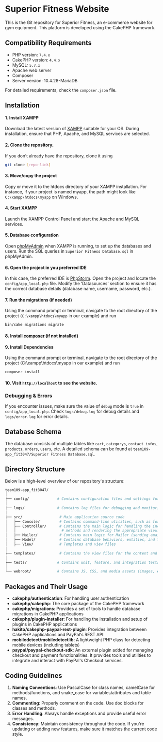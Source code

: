 # Superior Fitness Website

This is the Git repository for Superior Fitness, an e-commerce website for gym equipment. This platform is developed
using the CakePHP framework.


## Compatibility Requirements

- PHP version: `7.4.x`
- CakePHP version: `4.4.x`
- MySQL: `5.7.x`
- Apache web server
- Composer
- Server version: 10.4.28-MariaDB

For detailed requirements, check the `composer.json` file.


## Installation

#### 1. Install XAMPP
Download the latest version of [XAMPP](https://www.apachefriends.org/index.html) suitable for your OS. During installation, ensure that PHP, Apache, and MySQL services are selected.

#### 2. Clone the repository.
If you don’t already have the repository, clone it using
```bash
git clone [repo-link]
```

#### 3. Move/copy the project
Copy or move it to the htdocs directory of your XAMPP installation. For instance, if your project is named myapp, the path might look like `C:\xampp\htdocs\myapp` on Windows.

#### 4. Start XAMPP
Launch the XAMPP Control Panel and start the Apache and MySQL services.

#### 5. Database configuration
Open [phpMyAdmin](http://localhost/phpmyadmin) when XAMPP is running, to set up the databases and users. Run the SQL queries in `Superior Fitness Database.sql` in phpMyAdmin.

#### 6. Open the project in you preferred IDE
In this case, the preferred IDE is [PhpStorm](https://www.jetbrains.com/phpstorm/download/?source=google&medium=cpc&campaign=APAC_en_AU_PhpStorm_Branded&term=phpstorm&content=604024580601&gad=1&gclid=Cj0KCQjwhL6pBhDjARIsAGx8D58K6x2OCObxIAX7xUJzFu2zATR1Qdfc4UZZp2Y0BY1o0874oZcli3EaAqV8EALw_wcB#section=windows).
Open the project and locate the `config/app_local.php` file. Modify the 'Datasources' section to ensure it has the correct database details (database name, username, password, etc.).

#### 7. Run the migrations (if needed)
Using the command prompt or terminal, navigate to the root directory of the project (`C:\xampp\htdocs\myapp` in our example) and run
```bash
bin/cake migrations migrate
```

#### 8. Install [composer](https://getcomposer.org/) (if not installed)

#### 9. Install Dependencies
Using the command prompt or terminal, navigate to the root directory of the project (C:\xampp\htdocs\myapp in our example) and run
```bash
composer install
```

#### 10. Visit `http://localhost` to see the website.


### Debugging & Errors
If you encounter issues, make sure the value of `debug` mode is `true` in `config/app_local.php`.
Check `logs/debug.log` for debug details and `logs/error.log` for error details.


## Database Schema

The database consists of multiple tables like `cart`, `categorys`, `contact_infos`, `products`, `orders`, `users`, etc.
A detailed schema can be found at `team109-app_fit3047/Superior Fitness Database.sql`.


## Directory Structure

Below is a high-level overview of our repository's structure:

```bash
team109-app_fit3047/
│
├── config/             # Contains configuration files and settings for the application
│
├── logs/               # Contains log files for debugging and monitoring purposes
│
├── src/                 # Main application source code
│   ├── Console/         # Contains command-line utilities, such as for installation hooks
│   ├── Controller/      # Contains the main logic for handling the incoming requests, invoking the corresponding model
│   │                     # methods and rendering the appropriate view.
│   ├── Mailer/          # Contains main logic for Mailer (sending emails to user)
│   ├── Model/           # Contains database behaviors, entities, and tables and related operations
│   ├── View/            # Templates and view files
│
├── templates/           # Contains the view files for the content and presentation of the application.
│
├── tests/              # Contains unit, feature, and integration tests for ensuring code quality and functionality.
│
└── webroot/            # Contains JS, CSS, and media assets (images, etc)
```


## Packages and Their Usage

- **cakephp/authentication**: For handling user authentication
- **cakephp/cakephp**: The core package of the CakePHP framework
- **cakephp/migrations**: Provides a set of tools to handle database migrations in CakePHP applications
- **cakephp/plugin-installer**: For handling the installation and setup of plugins in CakePHP applications
- **hakito/cakephp-paypal-rest-plugin**: Provides integration between CakePHP applications and PayPal's REST API
- **mobiledetect/mobiledetectlib**: A lightweight PHP class for detecting mobile devices (including tablets)
- **paypal/paypal-checkout-sdk**: An external plugin added for managing checkout and payment functionalities.
It provides tools and utilities to integrate and interact with PayPal's Checkout services.


## Coding Guidelines

1. **Naming Conventions**: Use PascalCase for class names, camelCase for methods/functions, and snake_case for variables/attributes and table names.
2. **Commenting**: Properly comment on the code. Use doc blocks for classes and methods.
3. **Error Handling**: Always handle exceptions and provide useful error messages.
4. **Consistency**: Maintain consistency throughout the code. If you're updating or adding new features, make sure it matches the current code style.
